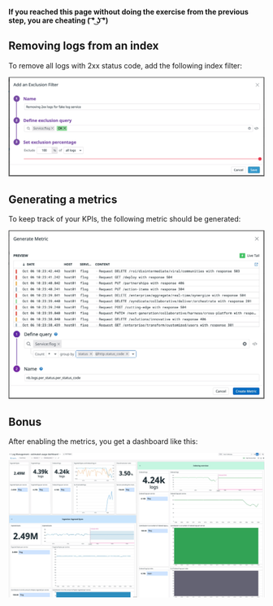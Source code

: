 **If you reached this page without doing the exercise from the previous step, you are cheating ( ͡° ͜ʖ ͡°)**

## Removing logs from an index

To remove all logs with 2xx status code, add the following index filter:

![index-filter](https://raw.githubusercontent.com/l0k0ms/workshops/main/using-logs-to-improve-developer-productivity/images/index-filter.png)

## Generating a metrics

To keep track of your KPIs, the following metric should be generated:

![generate-metric](https://raw.githubusercontent.com/l0k0ms/workshops/main/using-logs-to-improve-developer-productivity/images/generate-metric.png)

## Bonus

After enabling the metrics, you get a dashboard like this:

![log-dashboard](https://raw.githubusercontent.com/l0k0ms/workshops/main/using-logs-to-improve-developer-productivity/images/log-dashboard.png)
